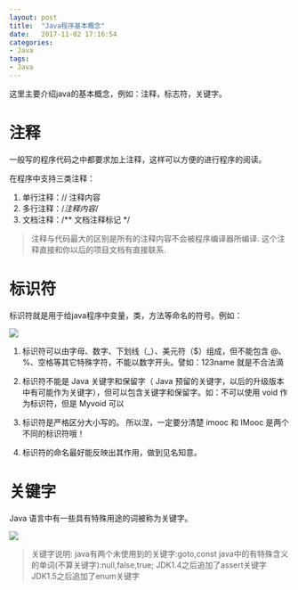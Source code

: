 ```yaml
---
layout: post
title:  "Java程序基本概念"
date:   2017-11-02 17:16:54
categories:
- Java
tags:
- Java
---
```




这里主要介绍java的基本概念，例如：注释，标志符，关键字。




# 注释

一般写的程序代码之中都要求加上注释，这样可以方便的进行程序的阅读。

在程序中支持三类注释：

1. 单行注释：// 注释内容
2. 多行注释：/*注释内容*/
3. 文档注释：/** 文档注释标记 */

> 注释与代码最大的区别是所有的注释内容不会被程序编译器所编译.
这个注释直接和你以后的项目文档有直接联系.


# 标识符

标识符就是用于给java程序中变量，类，方法等命名的符号。例如：

![](http://assets.qipo.net/biaoshifu.jpg)

1. 标识符可以由字母、数字、下划线（_）、美元符（$）组成，但不能包含 @、%、空格等其它特殊字符，不能以数字开头。譬如：123name 就是不合法滴

2.  标识符不能是 Java 关键字和保留字（ Java 预留的关键字，以后的升级版本中有可能作为关键字），但可以包含关键字和保留字。如：不可以使用 void 作为标识符，但是 Myvoid 可以

3.  标识符是严格区分大小写的。 所以涅，一定要分清楚 imooc 和 IMooc 是两个不同的标识符哦！

4.  标识符的命名最好能反映出其作用，做到见名知意。

# 关键字

Java 语言中有一些具有特殊用途的词被称为关键字。

![](http://assets.qipo.net/javaguanjianzi.jpg)

> 关键字说明:
java有两个未使用到的关键字:goto,const
java中的有特殊含义的单词(不算关键字):null,false,true;
JDK1.4之后追加了assert关键字
JDK1.5之后追加了enum关键字
